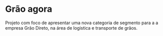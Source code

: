 # Grão agora
Projeto com foco de apresentar uma nova categoria de segmento para a a empresa Grão Direto, na área de logistica e transporte de grãos.

